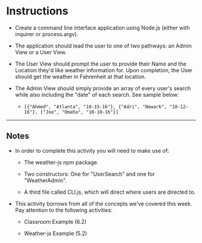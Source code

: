 # **Instructions**

* Create a command line interface application using Node.js (either with inquirer or process.argv).

* The application should lead the user to one of two pathways: an Admin View or a User View.

* The User View should prompt the user to provide their Name and the Location they'd like weather information for. Upon completion, the User should get the weather in Fahrenheit at that location.

* The Admin View should simply provide an array of every user's search while also including the "date" of each search. See sample below:

  * `[{"Ahmed", "Atlanta", "10-15-16"}, {"Adri", "Newark", "10-12-16"}, {"Joe", "Omaha", "10-10-16"}]`

--------------

## Notes

* In order to complete this activity you will need to make use of:

  * The weather-js npm package.

  * Two constructors: One for "UserSearch" and one for "WeatherAdmin".

  * A third file called CLI.js, which will direct where users are directed to.

* This activity borrows from all of the concepts we've covered this week. Pay attention to the following activities:

  * Classroom Example (6.2)

  * Weather-js Example (5.2)
